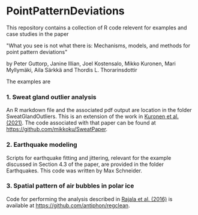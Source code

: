 # PointPatternDeviations

This repository contains a collection of R code relevent for examples and case studies in the paper 

"What you see is not what there is: Mechanisms, models, and methods for point pattern deviations" 

by Peter Guttorp, Janine Illian, Joel Kostensalo, Mikko Kuronen, Mari Myllym&auml;ki, Aila S&auml;rkk&auml; and Thordis L. Thorarinsdottir

The examples are 

### 1. Sweat gland outlier analysis

An R markdown file and the associated pdf output are location in the folder SweatGlandOutliers. 
This is an extension of the work in <a href="https://doi.org/10.1002/sim.8891" target="new">Kuronen et al. (2021)</a>. The code associated with that paper can be found at https://github.com/mikkoku/SweatPaper. 

### 2. Earthquake modeling 

Scripts for earthquake fitting and jittering, relevant for the example discussed in Section 4.3 of the paper, are provided in the folder Earthquakes. This code was written by Max Schneider. 

### 3. Spatial pattern of air bubbles in polar ice 

Code for performing the analysis described in <a href="https://doi.org/10.1016/j.spasta.2015.12.001" target="new">Rajala et al. (2016)</a> is available at https://github.com/antiphon/regclean. 

